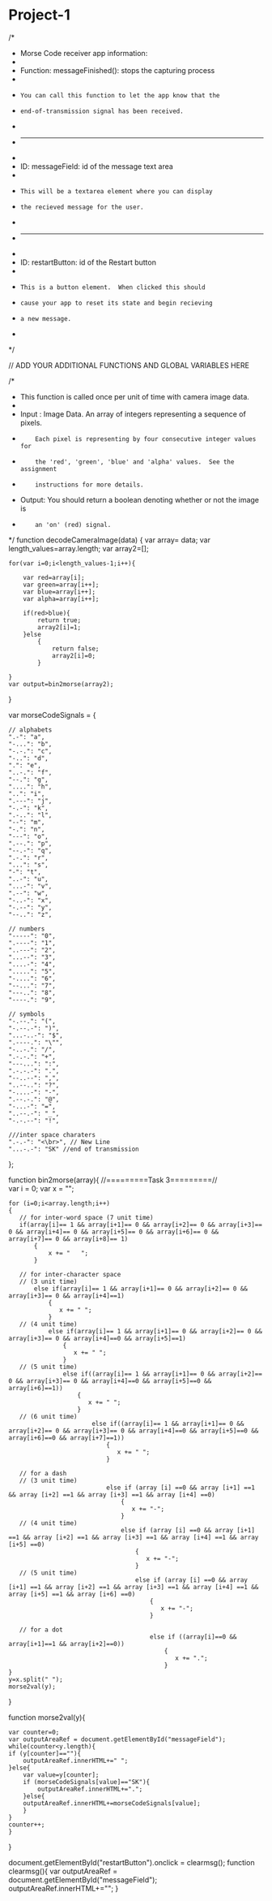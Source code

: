 # Project-1
/*
 * Morse Code receiver app information:
 *
 * Function: messageFinished(): stops the capturing process
 *
 *     You can call this function to let the app know that the 
 *     end-of-transmission signal has been received.
 *
 * -------------------------------------------------------
 *
 * ID: messageField: id of the message text area
 *
 *     This will be a textarea element where you can display
 *     the recieved message for the user.
 * 
 * -------------------------------------------------------
 *
 * ID: restartButton: id of the Restart button
 *
 *     This is a button element.  When clicked this should 
 *     cause your app to reset its state and begin recieving
 *     a new message.
 *
 */


// ADD YOUR ADDITIONAL FUNCTIONS AND GLOBAL VARIABLES HERE


/*
 * This function is called once per unit of time with camera image data.
 * 
 * Input : Image Data. An array of integers representing a sequence of pixels.
 *         Each pixel is representing by four consecutive integer values for 
 *         the 'red', 'green', 'blue' and 'alpha' values.  See the assignment
 *         instructions for more details.
 * Output: You should return a boolean denoting whether or not the image is 
 *         an 'on' (red) signal.
 */
function decodeCameraImage(data)
{
    var array= data;
    var length_values=array.length;
    var array2=[];

    
    for(var i=0;i<length_values-1;i++){
        
        var red=array[i];
        var green=array[i++];
        var blue=array[i++];
        var alpha=array[i++];
        
        if(red>blue){
            return true;
            array2[i]=1;
        }else
            {
                return false;
                array2[i]=0;
            }
    
    }
    var output=bin2morse(array2);
}

var morseCodeSignals = {

    // alphabets
    ".-": "a",
    "-...": "b",
    "-.-.": "c",
    "-..": "d",
    ".": "e",
    "..-.": "f",
    "--.": "g",
    "....": "h",
    "..": "i",
    ".---": "j",
    "-.-": "k",
    ".-..": "l",
    "--": "m",
    "-.": "n",
    "---": "o",
    ".--.": "p",
    "--.-": "q",
    ".-.": "r",
    "...": "s",
    "-": "t",
    "..-": "u",
    "...-": "v",
    ".--": "w",
    "-..-": "x",
    "-.--": "y",
    "--..": "z",
    
    // numbers
    "-----": "0",
    ".----": "1",
    "..---": "2",
    "...--": "3",
    "....-": "4",
    ".....": "5",
    "-....": "6",
    "--...": "7",
    "---..": "8",
    "----.": "9",
    
    // symbols
    "-.--.": "(",
    "-.--.-": ")",
    "...-..-": "$",
    ".----.": "\"",
    "-..-.": "/",
    ".-.-.": "+",
    "---...": ":",
    ".-.-.-": ".",
    "--..--": ",",
    "..--..": "?",
    "-....-": "-",
    ".--.-.": "@",
    "-...-": "=",
    "..--.-": "_",
    "-.-.--": "!",
    
    ///inter space charaters
    ".-.-": "<\br>", // New Line
    "...-.-": "SK" //end of transmission
};



function bin2morse(array){
    //=========Task 3=========//    
    var i = 0;
    var x = "";
    
    for (i=0;i<array.length;i++)
    {
	   // for inter-word space (7 unit time)
	   if(array[i]== 1 && array[i+1]== 0 && array[i+2]== 0 && array[i+3]== 0 && array[i+4]== 0 && array[i+5]== 0 && array[i+6]== 0 && array[i+7]== 0 && array[i+8]== 1)
	       {
               x += "   ";
	       }
                    
	   // for inter-character space 
	   // (3 unit time)
	       else if(array[i]== 1 && array[i+1]== 0 && array[i+2]== 0 && array[i+3]== 0 && array[i+4]==1)
	           { 
		          x += " ";
	           }
	   // (4 unit time)
	           else if(array[i]== 1 && array[i+1]== 0 && array[i+2]== 0 && array[i+3]== 0 && array[i+4]==0 && array[i+5]==1)
	               { 
		              x += " ";
	               }
	   // (5 unit time)
	               else if((array[i]== 1 && array[i+1]== 0 && array[i+2]== 0 && array[i+3]== 0 && array[i+4]==0 && array[i+5]==0 && array[i+6]==1))
	                   {  
		                  x += " ";
	                   }
	   // (6 unit time)
	                       else if((array[i]== 1 && array[i+1]== 0 && array[i+2]== 0 && array[i+3]== 0 && array[i+4]==0 && array[i+5]==0 && array[i+6]==0 && array[i+7]==1))
	                           { 
		                          x += " ";
	                           }
                    
	   // for a dash
	   // (3 unit time)
	                           else if (array [i] ==0 && array [i+1] ==1 && array [i+2] ==1 && array [i+3] ==1 && array [i+4] ==0)
	                               {
		                              x += "-";
	                               }
	   // (4 unit time)
	                               else if (array [i] ==0 && array [i+1] ==1 && array [i+2] ==1 && array [i+3] ==1 && array [i+4] ==1 && array [i+5] ==0)
	                                   {
		                                  x += "-";
	                                   }
	   // (5 unit time)
	                                   else if (array [i] ==0 && array [i+1] ==1 && array [i+2] ==1 && array [i+3] ==1 && array [i+4] ==1 && array [i+5] ==1 && array [i+6] ==0)
	                                       {
		                                      x += "-";
	                                       }
	               
	   // for a dot
	                                       else if ((array[i]==0 && array[i+1]==1 && array[i+2]==0))
	                                           {
		                                          x += ".";
	                                           }
    }
    y=x.split(" ");
    morse2val(y);
}




function morse2val(y){
    
    var counter=0;
    var outputAreaRef = document.getElementById("messageField");
    while(counter<y.length){
	if (y[counter]==""){
        outputAreaRef.innerHTML+=" ";
	}else{
        var value=y[counter];
        if (morseCodeSignals[value]=="SK"){
            outputAreaRef.innerHTML+=".";
        }else{
		outputAreaRef.innerHTML+=morseCodeSignals[value];
        }
	}
	counter++;
    }

}

document.getElementById("restartButton").onclick = clearmsg();
function clearmsg(){
    var outputAreaRef = document.getElementById("messageField");
    outputAreaRef.innerHTML+="";
}

	
